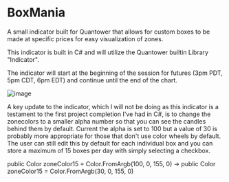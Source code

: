# BoxMania
A small indicator built for Quantower that allows for custom boxes to be made at specific prices for easy visualization of zones.

This indicator is built in C# and will utilize the Quantower builtin Library "Indicator". 

The indicator will start at the beginning of the session for futures (3pm PDT, 5pm CDT, 6pm EDT) and continue until the end of the chart. 

![image](https://github.com/user-attachments/assets/be8ec93a-3ffb-4e95-a49c-58641b2470d7)

A key update to the indicator, which I will not be doing as this indicator is a testament to the first project completion I've had in C#, is to change the zonecolors to a smaller alpha number so that you can see the candles behind them by default. Current the alpha is set to 100 but a value of 30 is probably more appropriate for those that don't use color wheels by default. The user can still edit this by default for each individual box and you can store a maximum of 15 boxes per day with simply selecting a checkbox.

public Color zoneColor15 = Color.FromArgb(100, 0, 155, 0) -> public Color zoneColor15 = Color.FromArgb(30, 0, 155, 0)
